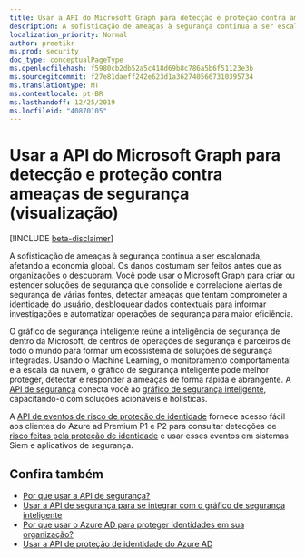 ```yaml
---
title: Usar a API do Microsoft Graph para detecção e proteção contra ameaças de segurança (visualização)
description: A sofisticação de ameaças à segurança continua a ser escalonada, afetando a economia global. Os danos costumam ser feitos antes que as organizações o descubram. Você pode usar o Microsoft Graph para criar ou estender soluções de segurança que consolide e correlacione alertas de segurança de várias fontes, detectar ameaças que tentam comprometer a identidade do usuário, desbloquear dados contextuais para informar investigações e automatizar operações de segurança para maior eficiência.
localization_priority: Normal
author: preetikr
ms.prod: security
doc_type: conceptualPageType
ms.openlocfilehash: f5980cb2db52a5c418d69b8c786a5b6f51123e3b
ms.sourcegitcommit: f27e81daeff242e623d1a3627405667310395734
ms.translationtype: MT
ms.contentlocale: pt-BR
ms.lasthandoff: 12/25/2019
ms.locfileid: "40870105"
---
```

# <a name="use-the-microsoft-graph-api-for-security-threat-detection-and-protection-preview"></a>Usar a API do Microsoft Graph para detecção e proteção contra ameaças de segurança (visualização)

[!INCLUDE [beta-disclaimer](../../includes/beta-disclaimer.md)]

A sofisticação de ameaças à segurança continua a ser escalonada, afetando a economia global. Os danos costumam ser feitos antes que as organizações o descubram. Você pode usar o Microsoft Graph para criar ou estender soluções de segurança que consolide e correlacione alertas de segurança de várias fontes, detectar ameaças que tentam comprometer a identidade do usuário, desbloquear dados contextuais para informar investigações e automatizar operações de segurança para maior eficiência.

O gráfico de segurança inteligente reúne a inteligência de segurança de dentro da Microsoft, de centros de operações de segurança e parceiros de todo o mundo para formar um ecossistema de soluções de segurança integradas. Usando o Machine Learning, o monitoramento comportamental e a escala da nuvem, o gráfico de segurança inteligente pode melhor proteger, detectar e responder a ameaças de forma rápida e abrangente. A [API de segurança](security-api-overview.md) conecta você ao [gráfico de segurança inteligente](https://www.microsoft.com/en-us/security/intelligence-security-api), capacitando-o com soluções acionáveis e holísticas.

A [API de eventos de risco de proteção de identidade](identityprotection-root.md) fornece acesso fácil aos clientes do Azure ad Premium P1 e P2 para consultar detecções de [risco feitas pela proteção de identidade](/azure/active-directory/active-directory-identityprotection-graph-getting-started) e usar esses eventos em sistemas Siem e aplicativos de segurança.

## <a name="see-also"></a>Confira também

- [Por que usar a API de segurança?](/graph/security-concept-overview#why-use-the-security-api-and-connect-with-microsoft-intelligent-security-graph)
- [Usar a API de segurança para se integrar com o gráfico de segurança inteligente](security-api-overview.md)
- [Por que usar o Azure AD para proteger identidades em sua organização?](/graph/security-concept-overview#why-use-azure-ad-to-protect-identities-in-your-organization)
- [Usar a API de proteção de identidade do Azure AD](identityprotection-root.md)
